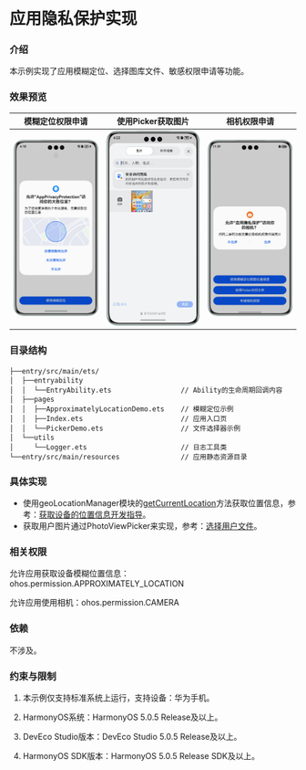 # 应用隐私保护实现

### 介绍

本示例实现了应用模糊定位、选择图库文件、敏感权限申请等功能。

### 效果预览

| 模糊定位权限申请                                  | 使用Picker获取图片                              | 相机权限申请                                    |
|-------------------------------------------|-------------------------------------------|-------------------------------------------|
| ![pic1.png](screenshots/devices/pic1.png) | ![pic2.png](screenshots/devices/pic3.png) | ![pic3.png](screenshots/devices/pic4.png) |

### 目录结构

```
├──entry/src/main/ets/
│  ├──entryability
│  │  └──EntryAbility.ets                 // Ability的生命周期回调内容
│  ├──pages
│  │  ├──ApproximatelyLocationDemo.ets    // 模糊定位示例
│  │  ├──Index.ets                        // 应用入口页
│  │  └──PickerDemo.ets                   // 文件选择器示例
│  └──utils   
│     └──Logger.ets                       // 日志工具类
└──entry/src/main/resources               // 应用静态资源目录
```

### 具体实现

* 使用geoLocationManager模块的[getCurrentLocation](https://developer.huawei.com/consumer/cn/doc/harmonyos-references/js-apis-geolocationmanager#geolocationmanagergetcurrentlocation)方法获取位置信息，参考：[获取设备的位置信息开发指导](https://developer.huawei.com/consumer/cn/doc/harmonyos-guides/location-guidelines)。
* 获取用户图片通过PhotoViewPicker来实现，参考：[选择用户文件](https://developer.huawei.com/consumer/cn/doc/harmonyos-guides/select-user-file)。

### 相关权限

允许应用获取设备模糊位置信息：ohos.permission.APPROXIMATELY_LOCATION

允许应用使用相机：ohos.permission.CAMERA


### 依赖

不涉及。

### 约束与限制

1. 本示例仅支持标准系统上运行，支持设备：华为手机。

2. HarmonyOS系统：HarmonyOS 5.0.5 Release及以上。

3. DevEco Studio版本：DevEco Studio 5.0.5 Release及以上。

4. HarmonyOS SDK版本：HarmonyOS 5.0.5 Release SDK及以上。



